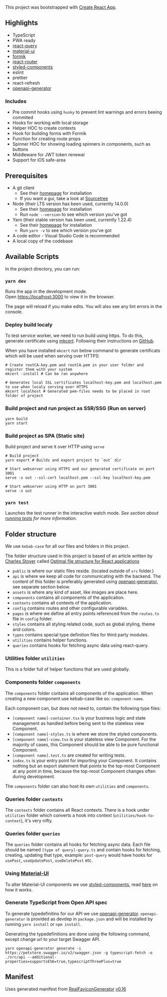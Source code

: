 This project was bootstrapped with [Create React App](https://github.com/facebook/create-react-app).


## Highlights
- TypeScript
- PWA ready
- [react-query](https://react-query.tanstack.com/)
- [material-ui](https://material-ui.com/)
- [formik](https://formik.org/)
- [react-router](https://reactrouter.com/web)
- [styled-components](https://styled-components.com/)
- eslint
- prettier
- react-refresh
- [openapi-generator](https://openapi-generator.tech/)

### Includes
- Pre commit hooks using `husky` to prevent lint warnings and errors beeing commited
- Hooks for working with local storage
- Helper HOC to create contexts
- Hook for building forms with Formik
- Function for creating route props
- Spinner HOC for showing loading spinners in components, such as buttons
- Middleware for JWT token renewal
- Support for iOS safe-area

## Prerequisites

- A git client
  - See their [homepage](https://git-scm.com) for installation
  - If you want a gui, take a look at [Sourcetree](https://www.sourcetreeapp.com/)
- Node (their LTS version has been used, currently 14.0.0)
  - See their [homepage](https://nodejs.org) for installation
  - Run `node --version` to see which version you've got
- Yarn (their stable version has been used, currently 1.22.4)
  - See their [homepage](https://yarnpkg.com/en) for installation
  - Run `yarn -v` to see which version you've got
- A code editor - Visual Studio Code is recommended
- A local copy of the codebase

## Available Scripts

In the project directory, you can run:

### `yarn dev`

Runs the app in the development mode.<br />
Open [https://localhost:3000](https://localhost:3000) to view it in the browser.

The page will reload if you make edits. You will also see any lint errors in the console.

### Deploy build localy
To test service worker, we need to run build using https. To do this, generate certificate using [mkcert](https://github.com/FiloSottile/mkcert). Following their instructions on [GitHub](https://github.com/FiloSottile/mkcert).

When you have installed `mkcert` run below command to generate certificats which will be used when serving over HTTPS:

```
# Create rootCA-key.pem and rootCA.pem in your user folder and register them with your system
mkcert -install # Can be ran anywhere

# Generates local SSL certificates localhost-key.pem and localhost.pem to use when localy serving over HTTPS
mkcert localhost # Generated pem-files needs to be placed in root folder of project
```

### Build project and run project as SSR/SSG (Run on server)
```
yarn build
yarn start
```


### Build project as SPA (Static site)

Build project and serve it over HTTP using `serve`
```
# Build project
yarn export # Builds and export project to `out` dir

# Start webserver using HTTPS and our generated certificate on port 3001
serve -s out --ssl-cert localhost.pem --ssl-key localhost-key.pem

# Start webserver using HTTP on port 3001
serve -s out
```

### `yarn test`

Launches the test runner in the interactive watch mode.
*See section about [running tests](https://facebook.github.io/create-react-app/docs/running-tests) for more information.*

## Folder structure

We use `kebab-case` for all our files and folders in this project.

The folder structure used in this project is based of an article written by [Charles Stover](https://medium.com/@Charles_Stover) called [Optimal file structure for React applications](https://medium.com/@Charles_Stover/optimal-file-structure-for-react-applications-f3e35ad0a145)

- `public` is where our static files reside. (located outside of `src` folder.)
- `api` is where we keep all code for communicating with the backend. The content of this folder is preferably generated using [openapi-generator](https://openapi-generator.tech), see separate section below.
- `assets` is where any kind of asset, like images are place here.
- `components` contains all components of the application.
- `contexts` contains all contexts of the application.
- `config` contains routes and other configurable variables.
- `pages` is where we define all entry points referenced from the `routes.ts` file in `config` folder.
- `styles` contains all styling related code, such as global styling, theme and colors.
- `types` contains special type definition files for third party modules.
- `utilities` contains helper functions.
- `queries` contains hooks for fetching async data using react-query.

### Utilities folder `utilities`

This is a folder full of helper functions that are used globally.

### Components folder `components`

The `components` folder contains all components of the application. When creating a new component use kebab-case like so: `component-name`.

Each component can, but does not need to, contain the following type files:

- `[component name]-container.tsx` is your business logic and state management as handled before being sent to the stateless view Component.
- `[component name]-styles.ts` is where we store the styled components.
- `[component name]-view.tsx` is your stateless view Component. For the majority of cases, this Component should be able to be pure functional Component.
- `[component name].test.ts` are created for writing tests.
- `index.ts` is your entry point for importing your Component. It contains nothing but an export statement that points to the top-most Component at any point in time, because the top-most Component changes often during development.

The `components` folder can also host its own `utilities` and `components`.

### Queries folder `contexts`

The `contexts` folder contains all React contexts. There is a hook under `utilities` folder which converts a hook into context (`utilities/hook-to-context`), it's very nifty.

### Queries folder `queries`

The `queries` folder contains all hooks for fetching async data. Each file should be named `[type of query]-query.ts` and contain hooks for fetching, creating, updating that type, example: `post-query` would have hooks for `usePost`, `useUpdatePost`, `useDeletePost` etc.

### Using [Material-UI](https://github.com/mui-org/material-ui)

To alter Material-UI components we use [styled-components](https://github.com/styled-components/styled-components), read [here](https://material-ui.com/guides/interoperability/#styled-components) on how it works.


### Generate TypeScript from Open API spec

To generate typedefinitins for our API we use [openapi-generator](https://openapi-generator.tech). `openapi-generator` is provided as devdep in `package.json` and will be installed by running `yarn install` or `npm install`.

Generating the typedefinitions are done using the following command, except change url to your target Swagger API.

`yarn openapi-generator generate -i https://petstore.swagger.io/v2/swagger.json -g typescript-fetch -o ./src/api --additional-properties=supportsES6=true,typescriptThreePlus=true`

## Manifest

Uses generated manifest from [RealFaviconGenerator](https://realfavicongenerator.net/) [v0.16](https://realfavicongenerator.net/change_log#v0.16)